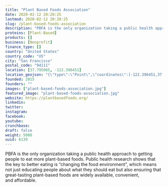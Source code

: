 ```yaml
---
title: "Plant Based Foods Association"
date: 2020-02-12 20:20:25
lastmod: 2020-02-12 20:20:25
slug: /plant-based-foods-association
description: "PBFA is the only organization taking a public health approach to getting people to eat more plant-based foods. Public health research shows that the key to better eating is “changing the food environment”, which means not just educating people about what they should eat but also ensuring that great-tasting plant-based foods are widely available, convenient, and affordable."
proteins: [Plant-Based]
products: []
business: [Nonprofit]
finance_type: []
country: "United States"
country_code: "US"
city: "San Francisco"
postal_code: "94111"
location: [37.795065, -122.396451]
location_geojson: "{\"type\":\"Point\",\"coordinates\":[-122.396451,37.795065]}"
founded: 2015
founders: ""
images: ["plant-based-foods-association.jpg"]
featured_image: "plant-based-foods-association.jpg"
website: https://plantbasedfoods.org/
linkedin: 
twitter: 
instagram: 
facebook: 
youtube: 
crunchbase: 
draft: false
weight: 5000
uuid: 6139
---
```

PBFA is the only organization taking a public health approach to getting people to eat more plant-based foods. Public health research shows that the key to better eating is “changing the food environment”, which means not just educating people about what they should eat but also ensuring that great-tasting plant-based foods are widely available, convenient, and affordable.
